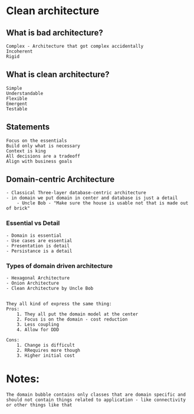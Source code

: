 # Clean architecture

## What is bad architecture?
    Complex - Architecture that got complex accidentally
    Incoherent
    Rigid

## What is clean architecture?
    Simple
    Understandable
    Flexible
    Emergent
    Testable

## Statements
    Focus on the essentials
    Build only what is necessary
    Context is king
    All decisions are a tradeoff
    Align with business goals

## Domain-centric Architecture
    - Classical Three-layer database-centric architecture
    - in domain we put domain in center and database is just a detail
        - Uncle Bob - "Make sure the house is usable not that is made out of brick"
    
### Essential vs Detail
    - Domain is essential
    - Use cases are essential
    - Presentation is detail
    - Persistance is a detail

### Types of domain driven architecture
    - Hexagonal Architecture
    - Onion Architecture
    - Clean Architecture by Uncle Bob


    They all kind of express the same thing:
    Pros:
        1. They all put the domain model at the center
        2. Focus is on the domain - cost reduction
        3. Less coupling
        4. Allow for DDD

    Cons:
        1. Change is difficult
        2. RRequires more though
        3. Higher initial cost


# Notes:
    The domain bubble contains only classes that are domain specific and should not contain things related to application - like connectivity or other things like that